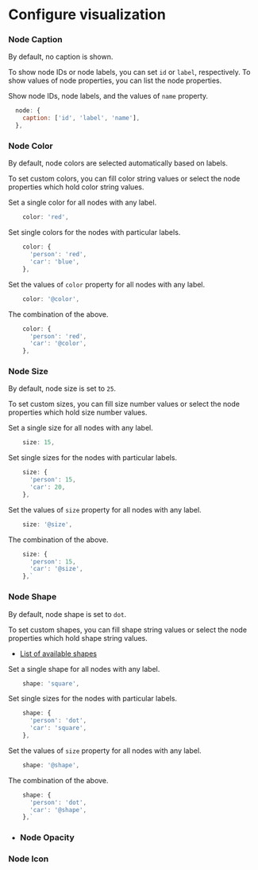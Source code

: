 # Configure visualization

### Node Caption

By default, no caption is shown.

To show node IDs or node labels, you can set `id` or `label`, respectively. To show values of node properties, you can list the node properties.

Show node IDs, node labels, and the values of `name` property.

```javascript
  node: {
    caption: ['id', 'label', 'name'],
  },
```

### Node Color

By default, node colors are selected automatically based on labels.

To set custom colors, you can fill color string values or select the node properties which hold color string values.

Set a single color for all nodes with any label.

```javascript
    color: 'red',
```

Set single colors for the nodes with particular labels.

```javascript
    color: {
      'person': 'red',
      'car': 'blue',
    },
```

Set the values of `color` property for all nodes with any label.

```javascript
    color: '@color',
```

The combination of the above.&#x20;

```javascript
    color: {
      'person': 'red',
      'car': '@color',
    },
```

### Node Size

By default, node size is set to `25`.

To set custom sizes, you can fill size number values or select the node properties which hold size number values.

Set a single size for all nodes with any label.

```javascript
    size: 15,
```

Set single sizes for the nodes with particular labels.

```javascript
    size: {
      'person': 15,
      'car': 20,
    },
```

Set the values of `size` property for all nodes with any label.

```javascript
    size: '@size',
```

The combination of the above.&#x20;

```javascript
    size: {
      'person': 15,
      'car': '@size',
    },`
```

### Node Shape <a href="#node-icon" id="node-icon"></a>

By default, node shape is set to `dot`.

To set custom shapes, you can fill shape string values or select the node properties which hold shape string values.

* [List of available shapes](https://visjs.github.io/vis-network/examples/network/nodeStyles/shapes.html)

Set a single shape for all nodes with any label.

```javascript
    shape: 'square',
```

Set single sizes for the nodes with particular labels.

```javascript
    shape: {
      'person': 'dot',
      'car': 'square',
    },
```

Set the values of `size` property for all nodes with any label.

```javascript
    shape: '@shape',
```

The combination of the above.&#x20;

```javascript
    shape: {
      'person': 'dot',
      'car': '@shape',
    },`
```

* ### Node Opacity <a href="#node-icon" id="node-icon"></a>



### Node Icon <a href="#node-icon" id="node-icon"></a>


